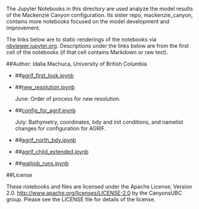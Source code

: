 The Jupyter Notebooks in this directory are used analyze the model results of the Mackenzie Canyon configuration. Its sister repo, mackenzie_canyon, contains more notebooks focused on the model development and improvement.

The links below are to static renderings of the notebooks via
[nbviewer.jupyter.org](http://nbviewer.jupyter.org/).
Descriptions under the links below are from the first cell of the notebooks
(if that cell contains Markdown or raw text).

##Author: Idalia Machuca, University of British Columbia

* ##[agrif_first_look.ipynb](http://nbviewer.jupyter.org/urls/bitbucket.org/CanyonsUBC/analysis_mackenzie_canyon/raw/tip/notebooks/thesis/agrif_first_look.ipynb)  
    
* ##[new_resolution.ipynb](http://nbviewer.jupyter.org/urls/bitbucket.org/CanyonsUBC/analysis_mackenzie_canyon/raw/tip/notebooks/thesis/new_resolution.ipynb)  
    
    June: Order of process for new resolution.  

* ##[config_for_agrif.ipynb](http://nbviewer.jupyter.org/urls/bitbucket.org/CanyonsUBC/analysis_mackenzie_canyon/raw/tip/notebooks/thesis/config_for_agrif.ipynb)  
    
    July: Bathymetry, coordinates, bdy and init conditions, and namelist changes for configuration for AGRIF.  

* ##[agrif_north_bdy.ipynb](http://nbviewer.jupyter.org/urls/bitbucket.org/CanyonsUBC/analysis_mackenzie_canyon/raw/tip/notebooks/thesis/agrif_north_bdy.ipynb)  
    
* ##[agrif_child_extended.ipynb](http://nbviewer.jupyter.org/urls/bitbucket.org/CanyonsUBC/analysis_mackenzie_canyon/raw/tip/notebooks/thesis/agrif_child_extended.ipynb)  
    
* ##[waitjob_runs.ipynb](http://nbviewer.jupyter.org/urls/bitbucket.org/CanyonsUBC/analysis_mackenzie_canyon/raw/tip/notebooks/thesis/waitjob_runs.ipynb)  
    

##License

These notebooks and files are licensed under the Apache License, Version 2.0.
http://www.apache.org/licenses/LICENSE-2.0 by the CanyonsUBC group.
Please see the LICENSE file for details of the license.
